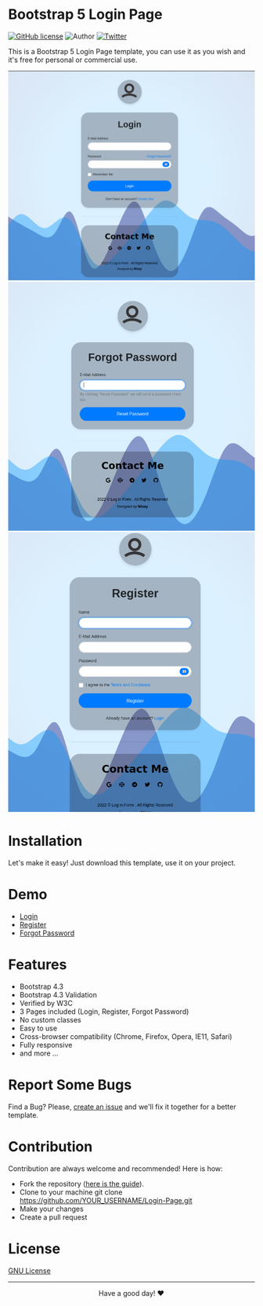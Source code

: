 # Bootstrap 5 Login Page

[![GitHub license](https://img.shields.io/github/license/YasinDehfuli/Login-Page)](https://github.com/YasinDehfuli/Login-Page/blob/master/LICENSE)
![Author](https://img.shields.io/badge/author-YasinDehfuli-blue.svg)
[![Twitter](https://img.shields.io/twitter/url/https/github.com/YasinDehfuli/Login-Page/.svg?style=social)](https://twitter.com/YasinDehfuli)

This is a Bootstrap 5 Login Page template, you can use it as you wish and it's free for personal or commercial use.

<div align="center">
<img src="img/login-form.png">
<img src="img/login2.png">
<img src="img/login3.png">
</div>

# Installation
Let's make it easy! Just download this template, use it on your project.

# Demo
- [Login](https://YasinDehfuli.github.io/Login-Page/index.html)
- [Register](https://YasinDehfuli.github.io/Login-Page/Register.html)
- [Forgot Password](https://YasinDehfuli.github.io/Login-Page/Forget.html)


# Features
- Bootstrap 4.3 
- Bootstrap 4.3 Validation
- Verified by W3C
- 3 Pages included (Login, Register, Forgot Password)
- No custom classes
- Easy to use
- Cross-browser compatibility (Chrome, Firefox, Opera, IE11, Safari)
- Fully responsive
- and more ...

# Report Some Bugs
Find a Bug? Please, [create an issue](https://github.com/YasinDehfuli/Login-Page/issues) and we'll fix it together for a better template.

# Contribution
Contribution are always welcome and recommended! Here is how:

- Fork the repository ([here is the guide](https://help.github.com/articles/fork-a-repo/)).
- Clone to your machine git clone https://github.com/YOUR_USERNAME/Login-Page.git
- Make your changes
- Create a pull request


# License
[GNU License](http://opensource.org/licenses/GNU)

---
<div align="center">Have a good day! ❤️</div>